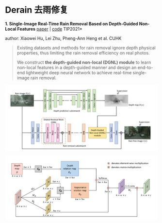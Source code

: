 # Derain 去雨修复
**1. Single-Image Real-Time Rain Removal Based on Depth-Guided Non-Local Features** [paper](https://ieeexplore.ieee.org/document/9318521) | [code](https://github.com/xw-hu/DGNL-Net) TIP2021*

author: Xiaowei Hu, Lei Zhu, Pheng-Ann Heng et al. CUHK

> Existing datasets and methods for rain removal ignore depth physical properties, thus limiting the rain removal efficiency on real photos.
>
> We construct **the depth-guided non-local (DGNL) module** to learn non-local features in a depth-guided manner and design an end-to-end lightweight deep neural network to achieve real-time single-image rain removal.

![image-20220602140231898](./screen/DGNL1.png)

![image-20220602141053217](./screen/DGNL2.png)

